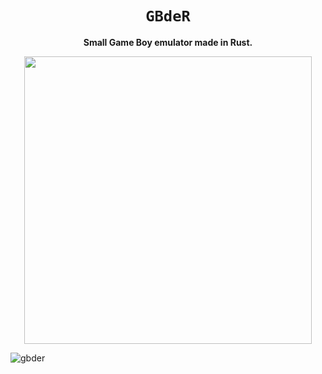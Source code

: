 <div align="center">
  <h1><code>GBdeR</code></h1>
  <p>
    <strong>Small Game Boy emulator made in Rust.</strong>
  </p>
</div>

<p align="center">
  <img width="460" src="https://user-images.githubusercontent.com/1584153/177574874-d0298fb8-0d35-44e3-91ea-bc43b11f74fc.png">
</p>

![gbder](https://user-images.githubusercontent.com/1584153/177574874-d0298fb8-0d35-44e3-91ea-bc43b11f74fc.png)
